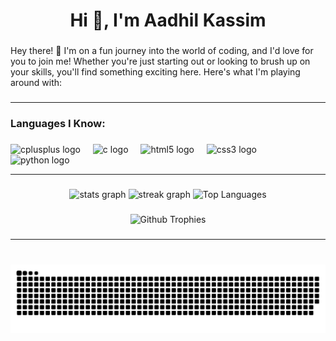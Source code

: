 <h1 align="center">Hi 👋, I'm Aadhil Kassim</h1>

###

<p align="left">Hey there! 👋 I'm on a fun journey into the world of coding, and I'd love for you to join me! Whether you're just starting out or looking to brush up on your skills, you'll find something exciting here. Here's what I'm playing around with:</p>

###
***
<h3>Languages I Know:</h3>

###

<div>
  <img src="https://img.shields.io/badge/C++-00599C?logo=cplusplus&logoColor=white&style=for-the-badge" height="40" alt="cplusplus logo"  />
  <img width="12" />
  <img src="https://img.shields.io/badge/C-A8B9CC?logo=c&logoColor=black&style=for-the-badge" height="40" alt="c logo"  />
  <img width="12" />
  <img src="https://img.shields.io/badge/HTML5-E34F26?logo=html5&logoColor=white&style=for-the-badge" height="40" alt="html5 logo"  />
  <img width="12" />
  <img src="https://img.shields.io/badge/CSS3-1572B6?logo=css3&logoColor=white&style=for-the-badge" height="40" alt="css3 logo"  />
  <img width="12" />
  <img src="https://img.shields.io/badge/Python-3776AB?logo=python&logoColor=white&style=for-the-badge" height="40" alt="python logo"  />
</div>

***
###

<div align="center">
  <img src="https://github-readme-stats.vercel.app/api?username=AadhilKassim&theme=dark&hide_border=false&include_all_commits=true&count_private=true" height="110" alt="stats graph"  />
  <img src="https://github-readme-streak-stats.herokuapp.com/?user=AadhilKassim&theme=dark&hide_border=false" height="110" alt="streak graph"  />
  <img src= "https://github-readme-stats.vercel.app/api/top-langs/?username=AadhilKassim&theme=dark&hide_border=false&include_all_commits=true&count_private=true&layout=compact" height="110" alt="Top Languages">
</div>

###

<div align="center">
  <img src="https://github-profile-trophy.vercel.app/?username=AadhilKassim&theme=shadow_red&no-frame=true&no-bg=true&margin-w=4" height="90" alt="Github Trophies">
</div>

###

***

<!--div align="center">
  <a href="https://www.youtube.com/@aadhil__kassim" target="_blank">
    <img src="https://img.shields.io/static/v1?message=Youtube&logo=youtube&label=&color=FF0000&logoColor=white&labelColor=&style=for-the-badge" height="39" alt="youtube logo"  />
  </a>
  <a href="https://www.instagram.com/aadhil__kassim" target="_blank">
    <img src="https://img.shields.io/static/v1?message=Instagram&logo=instagram&label=&color=E4405F&logoColor=white&labelColor=&style=for-the-badge" height="39" alt="instagram logo"  />
  </a>
  <a href="https://www.aadhikassim@gmail.com" target="_blank">
    <img src="https://img.shields.io/static/v1?message=Gmail&logo=gmail&label=&color=D14836&logoColor=white&labelColor=&style=for-the-badge" height="39" alt="gmail logo"  />
  </a>
  <a href="https://www.linkedin.com/in/aadhilkassim" target="_blank">
    <img src="https://img.shields.io/static/v1?message=LinkedIn&logo=linkedin&label=&color=0077B5&logoColor=white&labelColor=&style=for-the-badge" height="39" alt="linkedin logo"  />
  </a>
</div-->

###

<br clear="both">

<img src="https://raw.githubusercontent.com/SuperAadhil/SuperAadhil/output/snake.svg" alt="Snake animation" />

###
